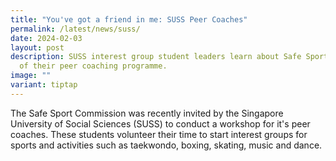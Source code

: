 ```yaml
---
title: "You've got a friend in me: SUSS Peer Coaches"
permalink: /latest/news/suss/
date: 2024-02-03
layout: post
description: SUSS interest group student leaders learn about Safe Sport as part
  of their peer coaching programme.
image: ""
variant: tiptap
---
```

<p>The Safe Sport Commission was recently invited by the Singapore University
of Social Sciences (SUSS) to conduct a workshop for it's peer coaches.
These students volunteer their time to start interest groups for sports
and activities such as taekwondo, boxing, skating, music and dance.</p>